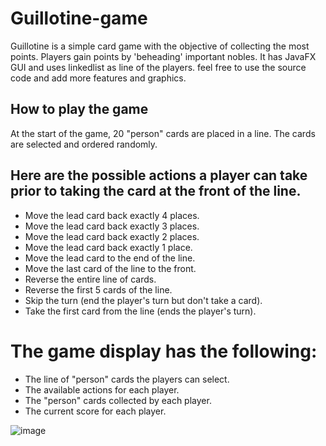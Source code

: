 # Guillotine-game
Guillotine is a simple card game with the objective of collecting the most points. Players gain points by 'beheading' important nobles. It has JavaFX GUI and uses linkedlist as line of the players. feel free to use the source code and add more features and graphics.

## How to play the game 

At the start of the game, 20 "person" cards are placed in a line. The cards are selected and ordered randomly.

## Here are the possible actions a player can take prior to taking the card at the front of the line.

- Move the lead card back exactly 4 places.
- Move the lead card back exactly 3 places.
- Move the lead card back exactly 2 places.
- Move the lead card back exactly 1 place.
- Move the lead card to the end of the line.
- Move the last card of the line to the front.
- Reverse the entire line of cards.
- Reverse the first 5 cards of the line.
- Skip the turn (end the player's turn but don't take a card).
- Take the first card from the line (ends the player's turn).


# The game display has the following:

- The line of "person" cards the players can select.
- The available actions for each player.
- The "person" cards collected by each player.
- The current score for each player.

![image](https://github.com/bereket-tadesse/Guillotine-game/assets/84309246/cad13c53-3322-44fb-9602-0f1d80b39af6)

